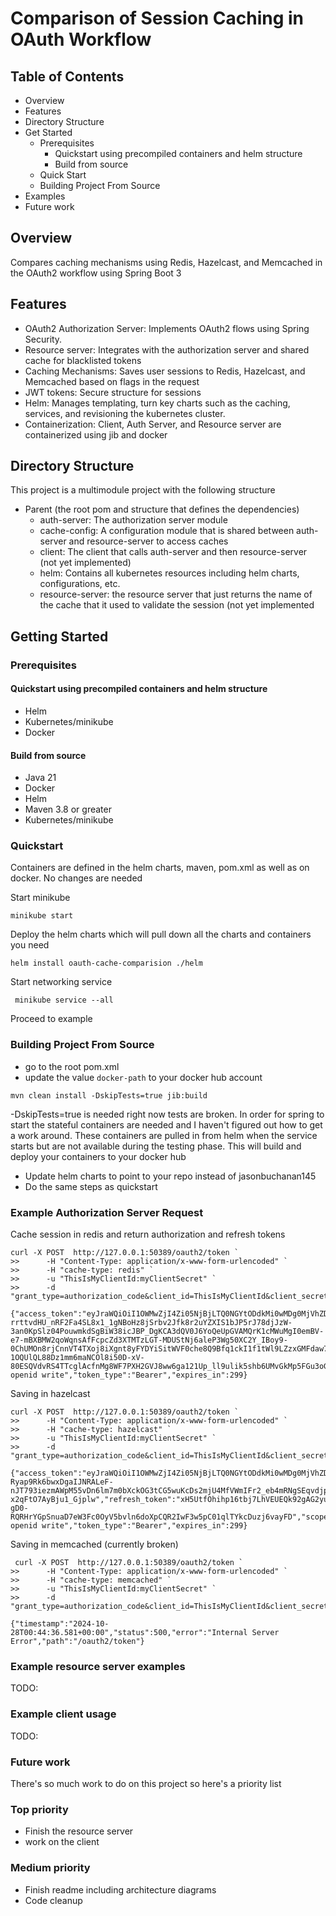 # Comparison of Session Caching in OAuth Workflow

## Table of Contents
- Overview
- Features
- Directory Structure
- Get Started
  - Prerequisites 
    - Quickstart using precompiled containers and helm structure
    - Build from source
  - Quick Start
  - Building Project From Source
- Examples
- Future work 

## Overview
Compares caching mechanisms using Redis, Hazelcast, and Memcached in the OAuth2 workflow using Spring Boot 3

## Features
- OAuth2 Authorization Server: Implements OAuth2 flows using Spring Security.
- Resource server: Integrates with the authorization server and shared cache for blacklisted tokens
- Caching Mechanisms: Saves user sessions to Redis, Hazelcast, and Memcached based on flags in the request
- JWT tokens: Secure structure for sessions
- Helm: Manages templating, turn key charts such as the caching, services, and revisioning the kubernetes cluster.
- Containerization: Client, Auth Server, and Resource server are containerized using jib and docker

## Directory Structure
This project is a multimodule project with the following structure 
- Parent (the root pom and structure that defines the dependencies)
  - auth-server: The authorization server module
  - cache-config: A configuration module that is shared between auth-server and resource-server to access caches
  - client: The client that calls auth-server and then resource-server (not yet implemented)
  - helm: Contains all kubernetes resources including helm charts, configurations, etc. 
  - resource-server: the resource server that just returns the name of the cache that it used to validate the session (not yet implemented


## Getting Started
### Prerequisites
#### Quickstart using precompiled containers and helm structure
- Helm
- Kubernetes/minikube
- Docker

#### Build from source 
- Java 21
- Docker
- Helm
- Maven 3.8 or greater
- Kubernetes/minikube

### Quickstart
Containers are defined in the helm charts, maven, pom.xml as well as on docker. No changes are needed

Start minikube 
```shell
minikube start
```
Deploy the helm charts which will pull down all the charts and containers you need
```shell
helm install oauth-cache-comparision ./helm
```
Start networking service 
```shell
 minikube service --all  
```
Proceed to example

### Building Project From Source
- go to the root pom.xml
- update the value ```docker-path``` to your docker hub account
```shell
mvn clean install -DskipTests=true jib:build
```
-DskipTests=true is needed right now tests are broken. In order for spring to start the stateful containers 
are needed and I haven't figured out how to get a work around. These containers are pulled in from helm when the service starts
but are not available during the testing phase.
This will build and deploy your containers to your docker hub 
- Update helm charts to point to your repo instead of jasonbuchanan145
- Do the same steps as quickstart


### Example Authorization Server Request
Cache session in redis and return authorization and refresh tokens
```shell
curl -X POST  http://127.0.0.1:50389/oauth2/token `
>>      -H "Content-Type: application/x-www-form-urlencoded" `
>>      -H "cache-type: redis" `
>>      -u "ThisIsMyClientId:myClientSecret" `
>>      -d "grant_type=authorization_code&client_id=ThisIsMyClientId&client_secret=myClientSecret"
```
```
{"access_token":"eyJraWQiOiI1OWMwZjI4Zi05NjBjLTQ0NGYtODdkMi0wMDg0MjVhZDY0N2IiLCJhbGciOiJSUzI1NiJ9.eyJzdWIiOiJUaGlzSXNNeUNsaWVudElkIiwiYXVkIjoiVGhpc0lzTXlDbGllbnRJZCIsIm5iZiI6MTczMDA3NTk4Nywic2NvcGUiOlsid3JpdGUiLCJvcGVuaWQiLCJyZWFkIl0sImlzcyI6Imh0dHA6Ly8xMjcuMC4wLjE6NTAzODkiLCJleHAiOjE3MzAwNzYyODcsImlhdCI6MTczMDA3NTk4NywianRpIjoiNGJhZmUzNmUtNzlkNS00MWUxLWIxMmYtMTI3NTdmOTIwMzZiIn0.ZmgaadrDyPe8wTAkduKTMtg6-rrttvdHU_nRF2Fa4SL8x1_1gNBoHz8jSrbv2Jfk8r2uYZXIS1bJP5rJ78djJzW-3an0KpSlz04PouwmkdSgBiW38icJBP_DgKCA3dQV0J6YoQeUpGVAMQrK1cMWuMgI0emBV-e7-mBXBMW2qoWqnsAfFcpcZd3XTMTzLGT-MDUStNj6aleP3Wg50XC2Y_IBoy9-0ChUMOn8rjCnnVT4TXoj8iXgnt8yFYDYiSitWVF0che8Q9Bfq1ckI1f1tWl9LZzxGMFdaw7MiTUATeEM4UyMpGXKWmov7hAVx4jgHFHR_cP899CSgKivZXYsYg","refresh_token":"nx-1OQUlQL88Dz1mm6maNCOl8i50D-xV-80ESQVdvRS4TTcglAcfnMg8WF7PXH2GVJ8ww6ga121Up_ll9ulik5shb6UMvGkMp5FGu3oGmraDqQwpT9_RyuUdLbBZ0t6g","scope":"read openid write","token_type":"Bearer","expires_in":299}
```
Saving in hazelcast
```shell
curl -X POST  http://127.0.0.1:50389/oauth2/token `
>>      -H "Content-Type: application/x-www-form-urlencoded" `
>>      -H "cache-type: hazelcast" `
>>      -u "ThisIsMyClientId:myClientSecret" `
>>      -d "grant_type=authorization_code&client_id=ThisIsMyClientId&client_secret=myClientSecret"
```
```
{"access_token":"eyJraWQiOiI1OWMwZjI4Zi05NjBjLTQ0NGYtODdkMi0wMDg0MjVhZDY0N2IiLCJhbGciOiJSUzI1NiJ9.eyJzdWIiOiJUaGlzSXNNeUNsaWVudElkIiwiYXVkIjoiVGhpc0lzTXlDbGllbnRJZCIsIm5iZiI6MTczMDA3NjE4NSwic2NvcGUiOlsicmVhZCIsIm9wZW5pZCIsIndyaXRlIl0sImlzcyI6Imh0dHA6Ly8xMjcuMC4wLjE6NTAzODkiLCJleHAiOjE3MzAwNzY0ODUsImlhdCI6MTczMDA3NjE4NSwianRpIjoiNThkYmQ4ZTktYTcyZC00Mjc3LTlhODAtYzkyMmFjYzBmYTE3In0.eZdGGAIZvTpCw9xjJtmlwZXGawQwlmsdWIxoN74NzWWJB77AumRhcwCbIPc4-Ryap9Rk6bwxDgaIJNRALeF-nJT793iezmAWpM55vDn6lm7m0bXckOG3tCG5wuKcDs2mjU4MfVWmIFr2_eb4mRNgSEqvdjp3aAAHOpIpZaT1S3m5lDvFB6_uyATGqG9nTYjdmtirNo9EYLVE3w6krLJYeKWsJBTlqETqiUWe9AlgdlOMHpfKmult1LZDQ75KKb8a__g4LANb4NanfKKMMGjEvOTfZ1fqKnB4qJAUYSUdYdAajs2Kuh7IdoFVJqL8x07YL7-x2qFtO7AyBju1_Gjplw","refresh_token":"xH5UtfOhihp16tbj7LhVEUEQk92gAG2yuE_c5tDVXWzRJE6muizjU2Z7q1R3-gD0-RQRHrYGpSnuaD7eW3Fc0OyV5bvln6doXpCQR2IwF3w5pC01qlTYkcDuzj6vayFD","scope":"read openid write","token_type":"Bearer","expires_in":299}
```

Saving in memcached (currently broken)
```shell
 curl -X POST  http://127.0.0.1:50389/oauth2/token `
>>      -H "Content-Type: application/x-www-form-urlencoded" `
>>      -H "cache-type: memcached" `
>>      -u "ThisIsMyClientId:myClientSecret" `
>>      -d "grant_type=authorization_code&client_id=ThisIsMyClientId&client_secret=myClientSecret"
```
```
{"timestamp":"2024-10-28T00:44:36.581+00:00","status":500,"error":"Internal Server Error","path":"/oauth2/token"}
```

### Example resource server examples
TODO:

### Example client usage
TODO: 

### Future work
There's so much work to do on this project so here's a priority list
### Top priority
- Finish the resource server
- work on the client

### Medium priority 
- Finish readme including architecture diagrams
- Code cleanup
